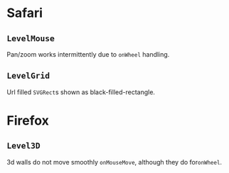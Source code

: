 # Safari

## `LevelMouse`

Pan/zoom works intermittently due to `onWheel` handling.

## `LevelGrid`

Url filled `SVGRect`s shown as black-filled-rectangle.

# Firefox

## `Level3D`

3d walls do not move smoothly `onMouseMove`, although they do for`onWheel`.

